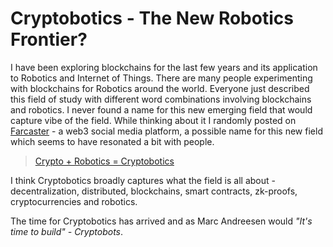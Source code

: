 # Cryptobotics - The New Robotics Frontier? 

I have been exploring blockchains for the last few years and its application to Robotics and Internet of Things. There are many people experimenting with blockchains for Robotics around the world. Everyone just described this field of study with different word combinations involving blockchains and robotics. I never found a name for this new emerging field that would capture vibe of the field. While thinking about it I randomly posted on [Farcaster][Farcaster] - a web3 social media platform, a possible name for this new field which seems to have resonated a bit with people. 

> [Crypto + Robotics = Cryptobotics](https://warpcast.com/anurajenp/0xea820529)

I think Cryptobotics broadly captures what the field is all about - decentralization, distributed, blockchains, smart contracts, zk-proofs, cryptocurrencies and robotics. 

The time for Cryptobotics has arrived and as Marc Andreesen would _"It's time to build" - Cryptobots_. 

[Farcaster]: https://www.farcaster.xyz/